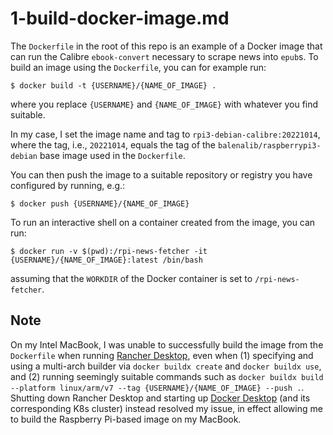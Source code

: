 # 1-build-docker-image.md

The `Dockerfile` in the root of this repo is an example of a Docker image that can run the Calibre `ebook-convert` necessary to scrape news into `epub`s. To build an image using the `Dockerfile`, you can for example run:

```shell
$ docker build -t {USERNAME}/{NAME_OF_IMAGE} .
```

where you replace `{USERNAME}` and `{NAME_OF_IMAGE}` with whatever you find suitable.

In my case, I set the image name and tag to `rpi3-debian-calibre:20221014`, where the tag, i.e., `20221014`, equals the tag of the `balenalib/raspberrypi3-debian` base image used in the `Dockerfile`.

You can then push the image to a suitable repository or registry you have configured by running, e.g.:

```shell
$ docker push {USERNAME}/{NAME_OF_IMAGE}
```

To run an interactive shell on a container created from the image, you can run:

```shell
$ docker run -v $(pwd):/rpi-news-fetcher -it {USERNAME}/{NAME_OF_IMAGE}:latest /bin/bash
```

assuming that the `WORKDIR` of the Docker container is set to `/rpi-news-fetcher`.

## Note

On my Intel MacBook, I was unable to successfully build the image from the `Dockerfile` when running [Rancher Desktop](https://rancherdesktop.io/), even when (1) specifying and using a multi-arch builder via `docker buildx create` and `docker buildx use`, and (2) running seemingly suitable commands such as `docker buildx build --platform linux/arm/v7 --tag {USERNAME}/{NAME_OF_IMAGE} --push .`. Shutting down Rancher Desktop and starting up [Docker Desktop](https://www.docker.com/products/docker-desktop/) (and its corresponding K8s cluster) instead resolved my issue, in effect allowing me to build the Raspberry Pi-based image on my MacBook.
